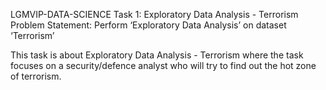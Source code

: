 LGMVIP-DATA-SCIENCE
 Task 1: Exploratory Data Analysis - Terrorism <br>
Problem Statement: Perform ‘Exploratory Data Analysis’ on dataset ‘Terrorism’ 

This task is about Exploratory Data Analysis - Terrorism where the task focuses on a security/defence analyst who will try to find out the hot zone of terrorism.
